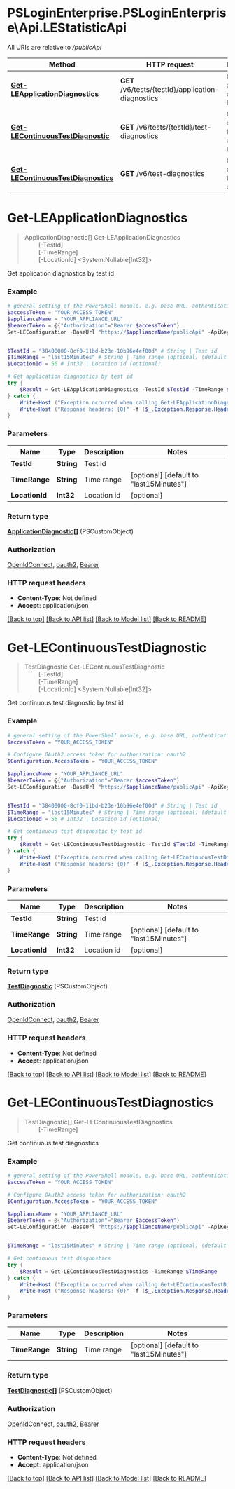 # PSLoginEnterprise.PSLoginEnterprise\Api.LEStatisticApi

All URIs are relative to */publicApi*

Method | HTTP request | Description
------------- | ------------- | -------------
[**Get-LEApplicationDiagnostics**](LEStatisticApi.md#Get-LEApplicationDiagnostics) | **GET** /v6/tests/{testId}/application-diagnostics | Get application diagnostics by test id
[**Get-LEContinuousTestDiagnostic**](LEStatisticApi.md#Get-LEContinuousTestDiagnostic) | **GET** /v6/tests/{testId}/test-diagnostics | Get continuous test diagnostic by test id
[**Get-LEContinuousTestDiagnostics**](LEStatisticApi.md#Get-LEContinuousTestDiagnostics) | **GET** /v6/test-diagnostics | Get continuous test diagnostics


<a id="Get-LEApplicationDiagnostics"></a>
# **Get-LEApplicationDiagnostics**
> ApplicationDiagnostic[] Get-LEApplicationDiagnostics<br>
> &nbsp;&nbsp;&nbsp;&nbsp;&nbsp;&nbsp;&nbsp;&nbsp;[-TestId] <String><br>
> &nbsp;&nbsp;&nbsp;&nbsp;&nbsp;&nbsp;&nbsp;&nbsp;[-TimeRange] <String><br>
> &nbsp;&nbsp;&nbsp;&nbsp;&nbsp;&nbsp;&nbsp;&nbsp;[-LocationId] <System.Nullable[Int32]><br>

Get application diagnostics by test id

### Example
```powershell
# general setting of the PowerShell module, e.g. base URL, authentication, etc
$accessToken = "YOUR_ACCESS_TOKEN"
$applianceName = "YOUR_APPLIANCE_URL"
$bearerToken = @{"Authorization"="Bearer $accessToken"}
Set-LEConfiguration -BaseUrl "https://$applianceName/publicApi" -ApiKey $bearerToken -SkipCertificateCheck


$TestId = "38400000-8cf0-11bd-b23e-10b96e4ef00d" # String | Test id
$TimeRange = "last15Minutes" # String | Time range (optional) (default to "last15Minutes")
$LocationId = 56 # Int32 | Location id (optional)

# Get application diagnostics by test id
try {
    $Result = Get-LEApplicationDiagnostics -TestId $TestId -TimeRange $TimeRange -LocationId $LocationId
} catch {
    Write-Host ("Exception occurred when calling Get-LEApplicationDiagnostics: {0}" -f ($_.ErrorDetails | ConvertFrom-Json))
    Write-Host ("Response headers: {0}" -f ($_.Exception.Response.Headers | ConvertTo-Json))
}
```

### Parameters

Name | Type | Description  | Notes
------------- | ------------- | ------------- | -------------
 **TestId** | **String**| Test id | 
 **TimeRange** | **String**| Time range | [optional] [default to &quot;last15Minutes&quot;]
 **LocationId** | **Int32**| Location id | [optional] 

### Return type

[**ApplicationDiagnostic[]**](ApplicationDiagnostic.md) (PSCustomObject)

### Authorization

[OpenIdConnect](../README.md#OpenIdConnect), [oauth2](../README.md#oauth2), [Bearer](../README.md#Bearer)

### HTTP request headers

 - **Content-Type**: Not defined
 - **Accept**: application/json

[[Back to top]](#) [[Back to API list]](../README.md#documentation-for-api-endpoints) [[Back to Model list]](../README.md#documentation-for-models) [[Back to README]](../README.md)

<a id="Get-LEContinuousTestDiagnostic"></a>
# **Get-LEContinuousTestDiagnostic**
> TestDiagnostic Get-LEContinuousTestDiagnostic<br>
> &nbsp;&nbsp;&nbsp;&nbsp;&nbsp;&nbsp;&nbsp;&nbsp;[-TestId] <String><br>
> &nbsp;&nbsp;&nbsp;&nbsp;&nbsp;&nbsp;&nbsp;&nbsp;[-TimeRange] <String><br>
> &nbsp;&nbsp;&nbsp;&nbsp;&nbsp;&nbsp;&nbsp;&nbsp;[-LocationId] <System.Nullable[Int32]><br>

Get continuous test diagnostic by test id

### Example
```powershell
# general setting of the PowerShell module, e.g. base URL, authentication, etc
$accessToken = "YOUR_ACCESS_TOKEN"

# Configure OAuth2 access token for authorization: oauth2
$Configuration.AccessToken = "YOUR_ACCESS_TOKEN"

$applianceName = "YOUR_APPLIANCE_URL"
$bearerToken = @{"Authorization"="Bearer $accessToken"}
Set-LEConfiguration -BaseUrl "https://$applianceName/publicApi" -ApiKey $bearerToken -SkipCertificateCheck


$TestId = "38400000-8cf0-11bd-b23e-10b96e4ef00d" # String | Test id
$TimeRange = "last15Minutes" # String | Time range (optional) (default to "last15Minutes")
$LocationId = 56 # Int32 | Location id (optional)

# Get continuous test diagnostic by test id
try {
    $Result = Get-LEContinuousTestDiagnostic -TestId $TestId -TimeRange $TimeRange -LocationId $LocationId
} catch {
    Write-Host ("Exception occurred when calling Get-LEContinuousTestDiagnostic: {0}" -f ($_.ErrorDetails | ConvertFrom-Json))
    Write-Host ("Response headers: {0}" -f ($_.Exception.Response.Headers | ConvertTo-Json))
}
```

### Parameters

Name | Type | Description  | Notes
------------- | ------------- | ------------- | -------------
 **TestId** | **String**| Test id | 
 **TimeRange** | **String**| Time range | [optional] [default to &quot;last15Minutes&quot;]
 **LocationId** | **Int32**| Location id | [optional] 

### Return type

[**TestDiagnostic**](TestDiagnostic.md) (PSCustomObject)

### Authorization

[OpenIdConnect](../README.md#OpenIdConnect), [oauth2](../README.md#oauth2), [Bearer](../README.md#Bearer)

### HTTP request headers

 - **Content-Type**: Not defined
 - **Accept**: application/json

[[Back to top]](#) [[Back to API list]](../README.md#documentation-for-api-endpoints) [[Back to Model list]](../README.md#documentation-for-models) [[Back to README]](../README.md)

<a id="Get-LEContinuousTestDiagnostics"></a>
# **Get-LEContinuousTestDiagnostics**
> TestDiagnostic[] Get-LEContinuousTestDiagnostics<br>
> &nbsp;&nbsp;&nbsp;&nbsp;&nbsp;&nbsp;&nbsp;&nbsp;[-TimeRange] <String><br>

Get continuous test diagnostics

### Example
```powershell
# general setting of the PowerShell module, e.g. base URL, authentication, etc
$accessToken = "YOUR_ACCESS_TOKEN"

# Configure OAuth2 access token for authorization: oauth2
$Configuration.AccessToken = "YOUR_ACCESS_TOKEN"

$applianceName = "YOUR_APPLIANCE_URL"
$bearerToken = @{"Authorization"="Bearer $accessToken"}
Set-LEConfiguration -BaseUrl "https://$applianceName/publicApi" -ApiKey $bearerToken -SkipCertificateCheck


$TimeRange = "last15Minutes" # String | Time range (optional) (default to "last15Minutes")

# Get continuous test diagnostics
try {
    $Result = Get-LEContinuousTestDiagnostics -TimeRange $TimeRange
} catch {
    Write-Host ("Exception occurred when calling Get-LEContinuousTestDiagnostics: {0}" -f ($_.ErrorDetails | ConvertFrom-Json))
    Write-Host ("Response headers: {0}" -f ($_.Exception.Response.Headers | ConvertTo-Json))
}
```

### Parameters

Name | Type | Description  | Notes
------------- | ------------- | ------------- | -------------
 **TimeRange** | **String**| Time range | [optional] [default to &quot;last15Minutes&quot;]

### Return type

[**TestDiagnostic[]**](TestDiagnostic.md) (PSCustomObject)

### Authorization

[OpenIdConnect](../README.md#OpenIdConnect), [oauth2](../README.md#oauth2), [Bearer](../README.md#Bearer)

### HTTP request headers

 - **Content-Type**: Not defined
 - **Accept**: application/json

[[Back to top]](#) [[Back to API list]](../README.md#documentation-for-api-endpoints) [[Back to Model list]](../README.md#documentation-for-models) [[Back to README]](../README.md)

